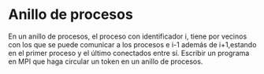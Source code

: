 # Anillo de procesos

En un anillo de procesos, el proceso con identificador i, tiene por vecinos con los que se puede comunicar a los procesos e i-1 además de i+1,estando en el primer proceso y el último conectados entre sí. Escribir un programa en MPI que haga circular un token en un anillo de procesos.

